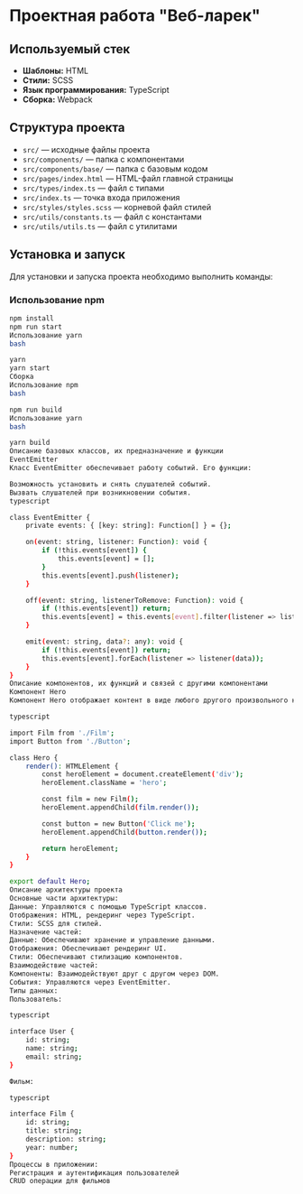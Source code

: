 # Проектная работа "Веб-ларек"

## Используемый стек

- **Шаблоны:** HTML
- **Стили:** SCSS
- **Язык программирования:** TypeScript
- **Сборка:** Webpack

## Структура проекта

- `src/` — исходные файлы проекта
- `src/components/` — папка с компонентами
- `src/components/base/` — папка с базовым кодом
- `src/pages/index.html` — HTML-файл главной страницы
- `src/types/index.ts` — файл с типами
- `src/index.ts` — точка входа приложения
- `src/styles/styles.scss` — корневой файл стилей
- `src/utils/constants.ts` — файл с константами
- `src/utils/utils.ts` — файл с утилитами

## Установка и запуск

Для установки и запуска проекта необходимо выполнить команды:

### Использование npm
```bash
npm install
npm run start
Использование yarn
bash

yarn
yarn start
Сборка
Использование npm
bash

npm run build
Использование yarn
bash

yarn build
Описание базовых классов, их предназначение и функции
EventEmitter
Класс EventEmitter обеспечивает работу событий. Его функции:

Возможность установить и снять слушателей событий.
Вызвать слушателей при возникновении события.
typescript

class EventEmitter {
    private events: { [key: string]: Function[] } = {};

    on(event: string, listener: Function): void {
        if (!this.events[event]) {
            this.events[event] = [];
        }
        this.events[event].push(listener);
    }

    off(event: string, listenerToRemove: Function): void {
        if (!this.events[event]) return;
        this.events[event] = this.events[event].filter(listener => listener !== listenerToRemove);
    }

    emit(event: string, data?: any): void {
        if (!this.events[event]) return;
        this.events[event].forEach(listener => listener(data));
    }
}
Описание компонентов, их функций и связей с другими компонентами
Компонент Hero
Компонент Hero отображает контент в виде любого другого произвольного компонента. Например, на странице используется компонент Film и кнопка действия, используя компонент Button.

typescript

import Film from './Film';
import Button from './Button';

class Hero {
    render(): HTMLElement {
        const heroElement = document.createElement('div');
        heroElement.className = 'hero';

        const film = new Film();
        heroElement.appendChild(film.render());

        const button = new Button('Click me');
        heroElement.appendChild(button.render());

        return heroElement;
    }
}

export default Hero;
Описание архитектуры проекта
Основные части архитектуры:
Данные: Управляются с помощью TypeScript классов.
Отображения: HTML, рендеринг через TypeScript.
Стили: SCSS для стилей.
Назначение частей:
Данные: Обеспечивают хранение и управление данными.
Отображения: Обеспечивают рендеринг UI.
Стили: Обеспечивают стилизацию компонентов.
Взаимодействие частей:
Компоненты: Взаимодействуют друг с другом через DOM.
События: Управляются через EventEmitter.
Типы данных:
Пользователь:

typescript

interface User {
    id: string;
    name: string;
    email: string;
}

Фильм:

typescript

interface Film {
    id: string;
    title: string;
    description: string;
    year: number;
}
Процессы в приложении:
Регистрация и аутентификация пользователей
CRUD операции для фильмов
